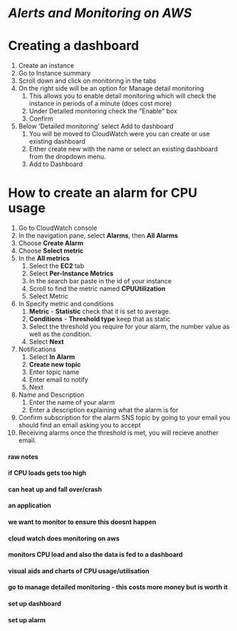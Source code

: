 # _Alerts and Monitoring on AWS_

# Creating a dashboard
1. Create an instance
2. Go to Instance summary
3. Scroll down and click on monitoring in the tabs
4. On the right side will be an option for Manage detail monitoring
   1. This allows you to enable detail monitoring which will check the instance in periods of a minute (does cost more)
   2. Under Detailed monitoring check the "Enable" box
   3. Confirm
5. Below 'Detailed monitoring' select Add to dashboard
   1. You will be moved to CloudWatch were you can create or use existing dashboard
   2. Either create new with the name or select an existing dashboard from the dropdown menu.
   3. Add to Dashboard

# How to create an alarm for CPU usage

1. Go to CloudWatch console
2. In the navigation pane, select **Alarms**, then **All Alarms**
3. Choose **Create Alarm**
4. Choose **Select metric**
5. In the **All metrics**
   1. Select the **EC2** tab
   2. Select **Per-Instance Metrics**
   3. In the search bar paste in the id of your instance
   4. Scroll to find the metric named **CPUUtilization**
   5. Select Metric
6. In Specify metric and conditions
   1. **Metric** - **Statistic** check that it is set to average.
   2. **Conditions** - **Threshold type** keep that as static
   3. Select the threshold you require for your alarm, the number value as well as the condition.
   4. Select **Next**
7. Notifications
   1. Select **In Alarm**
   2. **Create new topic**
   3. Enter topic name
   4. Enter email to notify
   5. Next
8. Name and Description
   1. Enter the name of your alarm
   2. Enter a description explaining what the alarm is for
9. Confirm subscription for the alarm SNS topic by going to your email you should find an email asking you to accept
10. Receiving alarms once the threshold is met, you will recieve another email.

#### raw notes

#### if CPU loads gets too high
#### can heat up and fall over/crash
#### an application
#### we want to monitor to ensure this doesnt happen
#### cloud watch does monitoring on aws
#### monitors CPU load and also the data is fed to a dashboard
#### visual aids and charts of CPU usage/utilisation
#### go to manage detailed monitoring - this costs more money but is worth it
#### set up dashboard
#### set up alarm